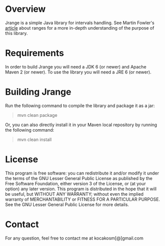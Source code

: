 Overview
========

Jrange is a simple Java library for intervals handling.
See Martin Fowler's [article](http://martinfowler.com/eaaDev/Range.html) about
ranges for a more in-depth understanding of the purpose of this library.


Requirements
============

In order to build Jrange you will need a JDK 6 (or newer) and Apache Maven 2
(or newer).
To use the library you will need a JRE 6 (or newer).


Building Jrange
===============

Run the following command to compile the library and package it as a jar:

> mvn clean package

Or, you can also directly install it in your Maven local repository by running
the following command:

> mvn clean install


License
=======

This program is free software: you can redistribute it and/or modify it under
the terms of the GNU Lesser General Public License as published by the Free
Software Foundation, either version 3 of the License, or (at your option) any
later version.
This program is distributed in the hope that it will be useful, but WITHOUT ANY
WARRANTY; without even the implied warranty of MERCHANTABILITY or FITNESS FOR A
PARTICULAR PURPOSE. See the GNU Lesser General Public License for more details.


Contact
=======
For any question, feel free to contact me at kocakosm[@]gmail.com
